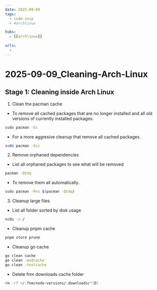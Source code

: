 ```yaml
---
date: 2025-09-09
tags:
  - code-snip
  - #archlinux

hubs:
  - [[archlinux]]
    
urls:
  -
---
```

# 2025-09-09_Cleaning-Arch-Linux

## Stage 1: Cleaning inside Arch Linux

1. Clean the pacman cache
- To remove all cached packages that are no longer installed
and all old versions of currently installed packages.

```sh
sudo pacman -Sc
```

- For a more aggresive cleanup that remove all cached packages.

```sh
sudo pacman -Scc
```

2. Remove orphaned dependencies
- List all orphaned packages to see what will be removed

```sh
pacman -Qtdq
```

- To remove them all automatically.

```sh
sudo pacman -Rns $(pacman -Qtdq)
```

3. Cleanup large files
- List all folder sorted by disk usage

```sh
ncdu -x /
```

- Cleanup pnpm cache
```sh
pnpm store prune
```

- Cleanup go cache
```sh
go clean cache
go clean -modcache
go clean -testcache
```

- Delete fnm downloads cache folder
```sh
rm -rf ~/.fnm/node-versions/.downloads/*(D)
```







